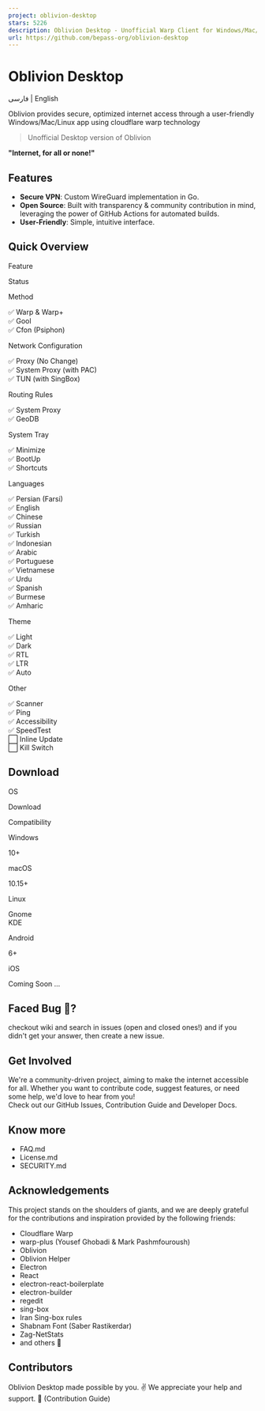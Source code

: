 ```yaml
---
project: oblivion-desktop
stars: 5226
description: Oblivion Desktop - Unofficial Warp Client for Windows/Mac/Linux
url: https://github.com/bepass-org/oblivion-desktop
---
```


Oblivion Desktop
================

فارسی | English

Oblivion provides secure, optimized internet access through a user-friendly Windows/Mac/Linux app using cloudflare warp technology

> Unofficial Desktop version of Oblivion

**"Internet, for all or none!"**

Features
--------

-   **Secure VPN**: Custom WireGuard implementation in Go.
-   **Open Source**: Built with transparency & community contribution in mind, leveraging the power of GitHub Actions for automated builds.
-   **User-Friendly**: Simple, intuitive interface.

Quick Overview
--------------

Feature

Status

Method

✅ Warp & Warp+  
✅ Gool  
✅ Cfon (Psiphon)

Network Configuration

✅ Proxy (No Change)  
✅ System Proxy (with PAC)  
✅ TUN (with SingBox)

Routing Rules

✅ System Proxy  
✅ GeoDB

System Tray

✅ Minimize  
✅ BootUp  
✅ Shortcuts

Languages

✅ Persian (Farsi)  
✅ English  
✅ Chinese  
✅ Russian  
✅ Turkish  
✅ Indonesian  
✅ Arabic  
✅ Portuguese  
✅ Vietnamese  
✅ Urdu  
✅ Spanish  
✅ Burmese  
✅ Amharic

Theme

✅ Light  
✅ Dark  
✅ RTL  
✅ LTR  
✅ Auto

Other

✅ Scanner  
✅ Ping  
✅ Accessibility  
✅ SpeedTest  
⬜ Inline Update  
⬜ Kill Switch

Download
--------

OS

Download

Compatibility

Windows

  
  
  
  
  
  

10+  

macOS

  
  
  

10.15+

Linux

  
  
  
  
  
  

Gnome  
KDE

Android

  

6+

iOS

Coming Soon ...

Faced Bug 🐞?
-------------

checkout wiki and search in issues (open and closed ones!) and if you didn't get your answer, then create a new issue.

Get Involved
------------

We're a community-driven project, aiming to make the internet accessible for all. Whether you want to contribute code, suggest features, or need some help, we'd love to hear from you!  
Check out our GitHub Issues, Contribution Guide and Developer Docs.

Know more
---------

-   FAQ.md
-   License.md
-   SECURITY.md

Acknowledgements
----------------

This project stands on the shoulders of giants, and we are deeply grateful for the contributions and inspiration provided by the following friends:

-   Cloudflare Warp
-   warp-plus (Yousef Ghobadi & Mark Pashmfouroush)
-   Oblivion
-   Oblivion Helper
-   Electron
-   React
-   electron-react-boilerplate
-   electron-builder
-   regedit
-   sing-box
-   Iran Sing-box rules
-   Shabnam Font (Saber Rastikerdar)
-   Zag-NetStats
-   and others 🧡

Contributors
------------

Oblivion Desktop made possible by you. ✌️ We appreciate your help and support. 🧡 (Contribution Guide)
